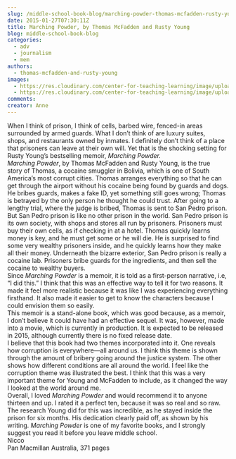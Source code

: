 ```yaml
---
slug: /middle-school-book-blog/marching-powder-thomas-mcfadden-rusty-young
date: 2015-01-27T07:30:11Z
title: Marching Powder, by Thomas McFadden and Rusty Young
blog: middle-school-book-blog
categories:
  - adv
  - journalism
  - mem
authors:
  - thomas-mcfadden-and-rusty-young
images:
  - https://res.cloudinary.com/center-for-teaching-learning/image/upload/v1659700567/43081-197x300.jpg.jpg
  - https://res.cloudinary.com/center-for-teaching-learning/image/upload/v1659700568/43081.jpg.jpg
comments:
creator: Anne
---
```


 When I think of prison, I think of cells, barbed wire, fenced-in areas surrounded by armed guards. What I don’t think of are luxury suites, shops, and restaurants owned by inmates. I definitely don’t think of a place that prisoners can leave at their own will. Yet that is the shocking setting for Rusty Young’s bestselling memoir, <em>Marching Powder.</em><br /><em>Marching Powder</em>, by Thomas McFadden and Rusty Young, is the true story of Thomas, a cocaine smuggler in Bolivia, which is one of South America’s most corrupt cities. Thomas arranges everything so that he can get through the airport without his cocaine being found by guards and dogs. He bribes guards, makes a fake ID, yet something still goes wrong; Thomas is betrayed by the only person he thought he could trust. After going to a lengthy trial, where the judge is bribed, Thomas is sent to San Pedro prison. But San Pedro prison is like no other prison in the world. San Pedro prison is its own society, with shops and stores all run by prisoners. Prisoners must buy their own cells, as if checking in at a hotel. Thomas quickly learns money is key, and he must get some or he will die. He is surprised to find some very wealthy prisoners inside, and he quickly learns how they make all their money. Underneath the bizarre exterior, San Pedro prison is really a cocaine lab. Prisoners bribe guards for the ingredients, and then sell the cocaine to wealthy buyers.<br />Since <em>Marching Powder</em> is a memoir, it is told as a first-person narrative, i.e, “I did this.” I think that this was an effective way to tell it for two reasons. It made it feel more realistic because it was like I was experiencing everything firsthand. It also made it easier to get to know the characters because I could envision them so easily.<br />This memoir is a stand-alone book, which was good because, as a memoir, I don’t believe it could have had an effective sequel. It was, however, made into a movie, which is currently in production. It is expected to be released in 2015, although currently there is no fixed release date.<br />I believe that this book had two themes incorporated into it. One reveals how corruption is everywhere—all around us. I think this theme is shown through the amount of bribery going around the justice system. The other shows how different conditions are all around the world. I feel like the corruption theme was illustrated the best. I think that this was a very important theme for Young and McFadden to include, as it changed the way I looked at the world around me.<br />Overall, I loved <em>Marching Powder</em> and would recommend it to anyone thirteen and up. I rated it a perfect ten, because it was so real and so raw. The research Young did for this was incredible, as he stayed inside the prison for six months. His dedication clearly paid off, as shown by his writing. <em>Marching Powder</em> is one of my favorite books, and I strongly suggest you read it before you leave middle school.<br />Nicco<br />Pan Macmillan Australia, 371 pages
